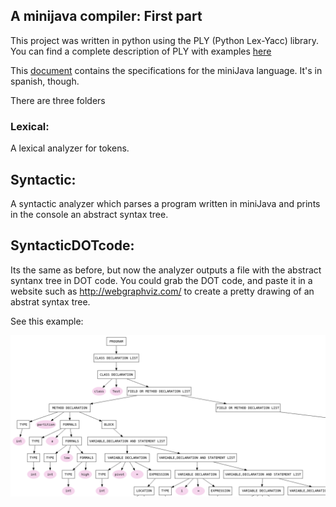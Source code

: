                                              
## **A minijava compiler: First part**

This project was written in python using the PLY (Python Lex-Yacc) library. You can find a complete description of PLY with examples [here](http://www.dabeaz.com/ply/) 
                                                                                
This [document](miniJavaRules.pdf) contains the specifications for the miniJava language. It's in spanish, though.                              
                                                                                                                                                                
There are three folders                                                         
                                                                                
### Lexical:                                                                    
A lexical analyzer for tokens.                               
                                                                                
## Syntactic:                                                                   
A syntactic analyzer which parses a program written in miniJava and prints in the console an abstract syntax tree.
                                                                                
## SyntacticDOTcode:                                                            
Its the same as before, but now the analyzer outputs a file with the abstract syntanx tree in DOT code. You could grab the DOT code, and paste it in a website such as http://webgraphviz.com/ to create a pretty drawing of an abstrat syntax tree. 

See this example:

![ast](quicksortWebgraphviz.png "an abstac syntax tree in Webgraphviz")

